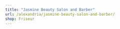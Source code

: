 ```yaml
---
title: "Jasmine Beauty Salon and Barber"
url: /alexandria/jasmine-beauty-salon-and-barber/
shop: Friseur
---
```

